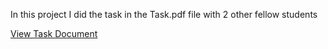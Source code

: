In this project I did the task in the Task.pdf file with 2 other fellow students

[View Task Document](Task.pdf)
